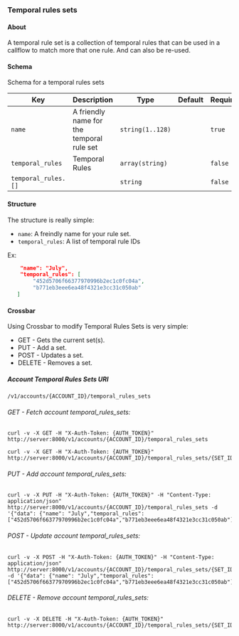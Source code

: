### Temporal rules sets

#### About

A temporal rule set is a collection of temporal rules that can be used in a callflow to match more that one rule. And can also be re-used.

#### Schema

Schema for a temporal rules sets

Key | Description | Type | Default | Required
--- | ----------- | ---- | ------- | --------
`name` | A friendly name for the temporal rule set | `string(1..128)` |   | `true`
`temporal_rules` | Temporal Rules | `array(string)` |   | `false`
`temporal_rules.[]` |   | `string` |   | `false`


#### Structure

The structure is really simple:

* `name`: A freindly name for your rule set.
* `temporal_rules`: A list of temporal rule IDs

Ex:

```json
    "name": "July",
    "temporal_rules": [
        "452d5706f66377970996b2ec1c0fc04a",
        "b771eb3eee6ea48f4321e3cc31c050ab"
   ]
```

#### Crossbar

Using Crossbar to modify Temporal Rules Sets is very simple:

* GET - Gets the current set(s).
* PUT - Add a set.
* POST - Updates a set.
* DELETE - Removes a set.

##### Account Temporal Rules Sets URI

`/v1/accounts/{ACCOUNT_ID}/temporal_rules_sets`

###### GET - Fetch account temporal_rules_sets:

    curl -v -X GET -H "X-Auth-Token: {AUTH_TOKEN}" http://server:8000/v1/accounts/{ACCOUNT_ID}/temporal_rules_sets

    curl -v -X GET -H "X-Auth-Token: {AUTH_TOKEN}" http://server:8000/v1/accounts/{ACCOUNT_ID}/temporal_rules_sets/{SET_ID

###### PUT - Add account temporal_rules_sets:

    curl -v -X PUT -H "X-Auth-Token: {AUTH_TOKEN}" -H "Content-Type: application/json" http://server:8000/v1/accounts/{ACCOUNT_ID}/temporal_rules_sets -d '{"data": {"name": "July","temporal_rules": ["452d5706f66377970996b2ec1c0fc04a","b771eb3eee6ea48f4321e3cc31c050ab"]}}'

###### POST - Update account temporal_rules_sets:

    curl -v -X POST -H "X-Auth-Token: {AUTH_TOKEN}" -H "Content-Type: application/json" http://server:8000/v1/accounts/{ACCOUNT_ID}/temporal_rules_sets/{SET_ID} -d '{"data": {"name": "July","temporal_rules": ["452d5706f66377970996b2ec1c0fc04a","b771eb3eee6ea48f4321e3cc31c050ab"]}}'

###### DELETE - Remove account temporal_rules_sets:

    curl -v -X DELETE -H "X-Auth-Token: {AUTH_TOKEN}" http://server:8000/v1/accounts/{ACCOUNT_ID}/temporal_rules_sets/{SET_ID}

